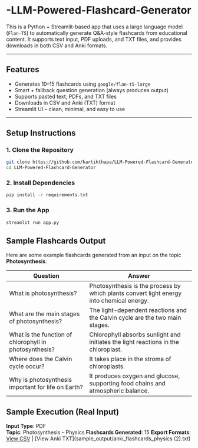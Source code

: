 # -LLM-Powered-Flashcard-Generator
This is a Python + Streamlit-based app that uses a large language model (`Flan-T5`) to automatically generate Q&A-style flashcards from educational content. It supports text input, PDF uploads, and TXT files, and provides downloads in both CSV and Anki formats.

-------------------

## Features

-  Generates 10–15 flashcards using `google/flan-t5-large`
-  Smart + fallback question generation (always produces output)
-  Supports pasted text, PDFs, and TXT files
-  Downloads in CSV and Anki (TXT) format
-  Streamlit UI – clean, minimal, and easy to use

-------------------

## Setup Instructions

### 1. Clone the Repository
```bash
git clone https://github.com/kartikthapa/LLM-Powered-Flashcard-Generator.git
cd LLM-Powered-Flashcard-Generator

```
### 2. Install Dependencies
```bash
pip install -r requirements.txt

```
### 3. Run the App
```bash
streamlit run app.py
 ```

## Sample Flashcards Output

Here are some example flashcards generated from an input on the topic **Photosynthesis**:

| Question                                                         | Answer                                                                                     |
|------------------------------------------------------------------|--------------------------------------------------------------------------------------------|
| What is photosynthesis?                                          | Photosynthesis is the process by which plants convert light energy into chemical energy.  |
| What are the main stages of photosynthesis?                      | The light-dependent reactions and the Calvin cycle are the two main stages.               |
| What is the function of chlorophyll in photosynthesis?           | Chlorophyll absorbs sunlight and initiates the light reactions in the chloroplast.        |
| Where does the Calvin cycle occur?                               | It takes place in the stroma of chloroplasts.                                              |
| Why is photosynthesis important for life on Earth?               | It produces oxygen and glucose, supporting food chains and atmospheric balance.           |

## Sample Execution (Real Input)

**Input Type**: PDF  
**Topic**: Photosynthesis – Physics
**Flashcards Generated**: 15 
**Export Formats**: [View CSV](sample_output/flashcards_physics.csv) | [View Anki TXT](sample_output/anki_flashcards_physics (2).txt)


